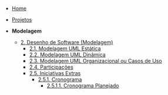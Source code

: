 <!-- docs/_sidebar.md -->

- [Home](./)
- [Projetos](./Projeto/Projeto.md)

- **Modelagem**
  - [2. Desenho de Software (Modelagem)](./Modelagem/2.Modelagem.md)
    - [2.1. Modelagem UML Estática](./Modelagem/2.1.ModelagemEstatica.md)
    - [2.2. Modelagem UML Dinâmica](./Modelagem/2.2.ModelagemDinamica.md)
    - [2.3. Modelagem UML Organizacional ou Casos de Uso](./Modelagem/2.3.ModelagemOrganizacionalCasosDeUso.md)
    - [2.4. Participações](./Modelagem/2.4.ParticipacoesModelagem.md)
    - [2.5. Iniciativas Extras](./Modelagem/2.5.IniciativasExtras.md)
      - [2.5.1. Cronograma](./Modelagem/2.5.1.Cronograma/2.5.1.Cronograma.md)
        - [2.5.1.1. Cronograma Planejado](./Modelagem/2.5.1.Cronograma/2.5.1.1.CronogramaPlanejado.md)